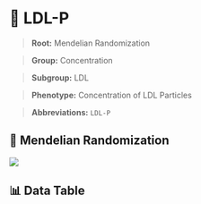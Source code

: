 # 🧪 LDL-P

> **Root:** Mendelian Randomization

> **Group:** Concentration  

> **Subgroup:** LDL

> **Phenotype:** Concentration of LDL Particles  

> **Abbreviations:** `LDL-P`

## 🧬 Mendelian Randomization  

<img src="/MR/Figures/Inverse/LDL-P.png"/>


## 📊 Data Table


<CsvTableMRI src="/MR/Data/Inverse/LDL-P.csv"/>
